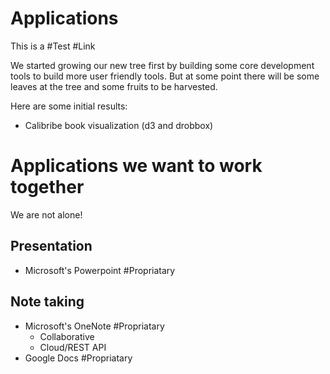 # Applications

This is a #Test #Link

We started growing our new tree first by building some core development tools to build more user friendly tools. But at some point there will be some leaves at the tree and some fruits to be harvested. 

Here are some initial results:

- Calibribe book visualization (d3 and drobbox) 


# Applications we want to work together

We are not alone! 

## Presentation
- Microsoft's Powerpoint #Propriatary

## Note taking
- Microsoft's OneNote #Propriatary
  - Collaborative
  - Cloud/REST API
- Google Docs #Propriatary
